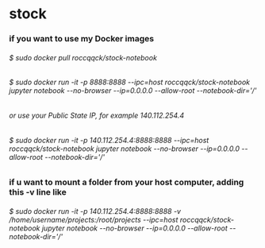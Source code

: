 # stock

### if you want to use my Docker images
###### $ sudo docker pull roccqqck/stock-notebook
###### $ sudo docker run -it -p 8888:8888 --ipc=host roccqqck/stock-notebook jupyter notebook --no-browser --ip=0.0.0.0 --allow-root --notebook-dir='/'
###### or use your Public State IP, for example  140.112.254.4
###### $ sudo docker run -it -p 140.112.254.4:8888:8888 --ipc=host roccqqck/stock-notebook jupyter notebook --no-browser --ip=0.0.0.0 --allow-root --notebook-dir='/'

### if u want to mount a folder from your host computer, adding this -v line like 
###### $ sudo docker run -it -p 140.112.254.4:8888:8888 -v /home/username/projects:/root/projects --ipc=host roccqqck/stock-notebook jupyter notebook --no-browser --ip=0.0.0.0 --allow-root --notebook-dir='/'
